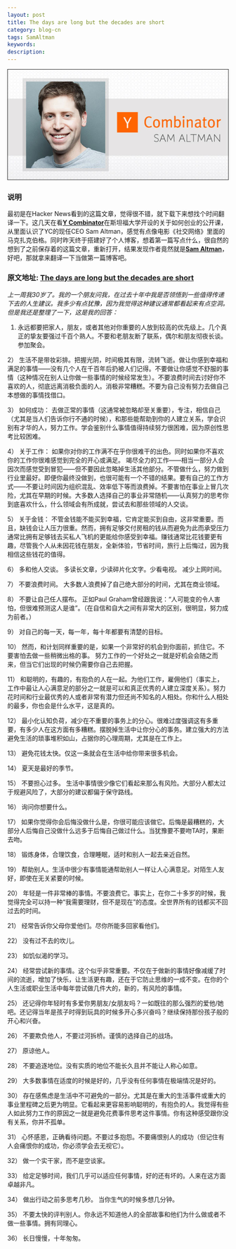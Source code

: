 ```yaml
---
layout: post
title: The days are long but the decades are short
category: blog-cn
tags: SamAltman
keywords: 
description:
---
```


![1](/public/img/Sam_Altman.png)

### 说明

最初是在Hacker News看到的这篇文章，觉得很不错，就下载下来想找个时间翻译一下。这几天在看[**Y Combinator**](http://en.wikipedia.org/wiki/Y_Combinator_(company))在斯坦福大学开设的关于如何创业的公开课，从里面认识了YC的现任CEO Sam Altman，感觉有点像电影《社交网络》里面的马克扎克伯格。同时昨天终于搭建好了个人博客，想着第一篇写点什么，很自然的想到了之前保存着的这篇文章，重新打开，结果发现作者竟然就是[**Sam Altman**](http://en.wikipedia.org/wiki/Sam_Altman)，好吧，那就拿来翻译一下当做第一篇博客吧。

### 原文地址: [The days are long but the decades are short](http://blog.samaltman.com/the-days-are-long-but-the-decades-are-short)

*上一周我30岁了。我的一个朋友问我，在过去十年中我是否领悟到一些值得传递下去的人生建议。我多少有点犹豫，因为我觉得这种建议通常都看起来有点空洞。但是我还是整理了一下，这是我的回答：*


1) 永远都要把家人，朋友，或者其他对你重要的人放到较高的优先级上。几个真正的挚友要强过千百个熟人。不要和老朋友断了联系，偶尔和朋友彻夜长谈。参加聚会。

2） 生活不是带妆彩排。把握光阴，时间极其有限，流转飞逝。做让你感到幸福和满足的事情——没有几个人在千百年后扔被人们记得。不要做让你感觉不舒服的事情（这种情况在别人让你做一些事情的时候经常发生）。不要浪费时间去讨好你不喜欢的人，彻底远离消极负面的人。消极非常糟糕。不要为自己没有努力去做自己本想做的事情找借口。

3） 如何成功： 去做正常的事情（这通常被忽略却至关重要），专注，相信自己（尤其是当人们告诉你行不通的时候），和那些能帮助到你的人建立关系，学会识别有才华的人，努力工作。学会鉴别什么事情值得持续努力很困难，因为原创性思考比较困难。

4） 关于工作： 如果你对你的工作满不在乎你很难干的出色。同时如果你不喜欢你的工作你很难感觉到完全的开心或满足。 竭尽全力的工作——相当一部分人会因次而感觉受到冒犯——但不要因此忽略掉生活其他部分。不管做什么，努力做到行业里最好。即便你最终没做到，也很可能有一个不错的结果。要有自己的工作方式——不要让时间因为组织混乱、效率低下等而浪费掉。不要害怕在事业上冒几次险，尤其在早期的时候。大多数人选择自己的事业非常随机——认真努力的思考你到底喜欢什么，什么领域会有所成就，尝试去和那些领域的人交谈。

5） 关于金钱： 不管金钱能不能买到幸福，它肯定能买到自由，这非常重要。而且，缺钱会让人压力很重。然而，拥有足够交付房租的钱从而避免为此而承受压力通常比拥有足够钱去买私人飞机的更能给你感受到幸福。赚钱通常比花钱要更有趣，尽管我个人从未因花钱在朋友，全新体验，节省时间，旅行上后悔过，因为我相信这些钱花的值得。

6） 多和他人交谈。 多读长文章，少读碎片化文字。少看电视。 减少上网时间。

7） 不要浪费时间。 大多数人浪费掉了自己绝大部分的时间，尤其在商业领域。

8） 不要让自己任人摆布。 正如Paul Graham曾经跟我说：“人可能变的令人害怕，但很难预测这人是谁”。（在自信和自大之间有非常大的区别，很明显，努力成为前者。）

9） 对自己的每一天，每一年，每十年都要有清楚的目标。

10） 然而，和计划同样重要的是，如果一个非常好的机会到你面前，抓住它。不要害怕去做一些稍微出格的事。 努力工作的一个好处之一就是好机会会随之而来，但当它们出现的时候仍需要你自己去把握。

11） 和聪明的，有趣的，有抱负的人在一起。为他们工作，雇佣他们（事实上，工作中最让人心满意足的部分之一就是可以和真正优秀的人建立深度关系）。努力花时间和行业最优秀的人或者非常有潜力但还尚不知名的人相处。你和什么人相处的最多，你也会是什么水平，这是真的。

12） 最小化认知负荷，减少在不重要的事务上的分心。很难过度强调这有多重要，有多少人在这方面有多糟糕。摆脱掉生活中让你分心的事务。建立强大的方法避免生活的琐事堆积如山，占据你的心理周期，尤其是在工作上。

13） 避免花钱太快。仅这一条就会在生活中给你带来很多机会。

14） 夏天是最好的季节。

15） 不要担心过多。 生活中事情很少像它们看起来那么有风险。大部分人都太过于规避风险了，大部分的建议都偏于保守路线。

16） 询问你想要什么。

17） 如果你觉得你会后悔没做什么是，你很可能应该做它。后悔是最糟糕的，大部分人后悔自己没做什么远多于后悔自己做过什么。当犹豫要不要吻TA时，果断去吻。

18） 锻炼身体，合理饮食，合理睡眠，适时和别人一起去亲近自然。

19） 帮助别人。生活中很少有事情能通帮助别人一样让人心满意足。对陌生人友好，即使在无关紧要的时候。

20） 年轻是一件非常棒的事情。不要浪费它。事实上，在你二十多岁的时候，我觉得完全可以持一种“我需要理财，但不是现在”的态度。全世界所有的钱都买不回过去的时间。

21） 经常告诉你父母你爱他们。尽你所能多回家看他们。

22） 没有过不去的坎儿。

23） 如饥似渴的学习。

24） 经常尝试新的事情。这个似乎非常重要。不仅在于做新的事情好像减缓了时间的流逝，增加了快乐，让生活更有趣，还在于它防止思维的一成不变。在你的个人生活或职业生活中每年尝试做几件大的，新的，有风险的事情。

25） 还记得你年轻时有多爱你男朋友/女朋友吗？一如既往的那么强烈的爱他/她吧。还记得当年是孩子时得到玩具的时候多开心多兴奋吗？继续保持那份孩子般的开心和兴奋。

26） 不要欺负他人，不要过河拆桥。谨慎的选择自己的战场。

27） 原谅他人。

28） 不要追逐地位。没有实质的地位不能长久且并不能让人称心如意。

29） 大多数事情在适度的时候是好的，几乎没有任何事情在极端情况是好的。

30） 存在感焦虑是生活中不可避免的一部分。尤其是在重大的生活事件或重大的事业里程碑之后更为明显。它看起来更容易影响聪明的，有抱负的人。我觉得有些人如此努力工作的原因之一就是避免花费事件思考这件事情。你有这种感受跟你没有关系，你并不孤单。

31） 心怀感恩，正确看待问题。不要过多抱怨。不要痛恨别人的成功（但记住有人会痛恨你的成功，你必须学会去无视它）。

32） 做一个实干家，而不是空谈家。

33） 给定足够时间，我们几乎可以适应任何事情，好的还有坏的。人来在这方面卓越非凡。

34） 做出行动之前多思考几秒。 当你生气的时候多想几分钟。

35） 不要太快的评判别人。你永远不知道他人的全部故事和他们为什么做或者不做一些事情。拥有同理心。

36） 长日慢慢，十年匆匆。











